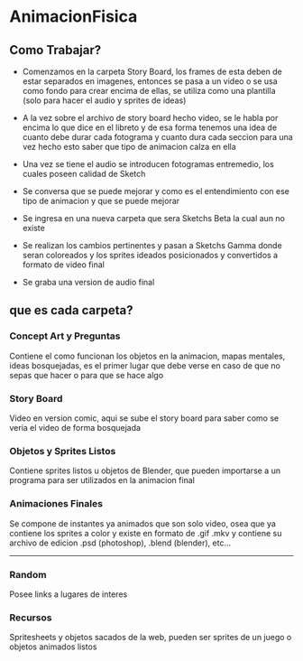 
# AnimacionFisica 

## Como Trabajar?
* Comenzamos en la carpeta Story Board, los frames de esta deben de estar separados en imagenes, entonces se pasa a un video o se usa como fondo para crear encima de ellas, se utiliza como una plantilla (solo para hacer el audio y sprites de ideas)

* A la vez sobre el archivo de story board hecho video, se le habla por encima lo que dice en el libreto y de esa forma tenemos una idea de cuanto debe durar cada fotograma y cuanto dura cada seccion para una vez hecho esto saber que tipo de animacion calza en ella

* Una vez se tiene el audio se introducen fotogramas entremedio, los cuales poseen calidad de Sketch

* Se conversa que se puede mejorar y como es el entendimiento con ese tipo de animacion y que se puede mejorar

* Se ingresa en una nueva carpeta que sera Sketchs Beta la cual aun no existe

* Se realizan los cambios pertinentes y pasan a Sketchs Gamma donde seran coloreados y los sprites ideados posicionados y convertidos a formato de video final

* Se graba una version de audio final

## que es cada carpeta?

### Concept Art y Preguntas
  Contiene el como funcionan los objetos en la animacion, mapas mentales, ideas bosquejadas, es el primer lugar que debe verse en caso de que no sepas que hacer o para que se hace algo
  
### Story Board
  Video en version comic, aqui se sube el story board para saber como se veria el video de forma bosquejada
  
### Objetos y Sprites Listos
  Contiene sprites listos u objetos de Blender, que pueden importarse a un programa para ser utilizados en la animacion final
 
### Animaciones Finales
  Se compone de instantes ya animados que son solo video, osea que ya contiene los sprites a color y existe en formato de .gif .mkv y contiene su archivo de edicion .psd (photoshop), .blend (blender), etc...
 
 
____

### Random 
  Posee links a lugares de interes
  
### Recursos
  Spritesheets y objetos sacados de la web, pueden ser sprites de un juego o objetos animados listos
  
  
